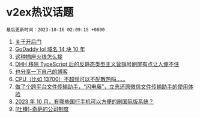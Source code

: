 # v2ex热议话题

`最后更新时间：2023-10-16 02:09:15 +0800`

1. [关于开后门](https://www.v2ex.com/t/982058)
1. [GoDaddy lol 域名 14 块 10 年](https://www.v2ex.com/t/982215)
1. [这种插座火线怎么接](https://www.v2ex.com/t/982125)
1. [DHH 移除 TypeScript 后的反静态类型主义营销号刷屏有点让人绷不住](https://www.v2ex.com/t/982063)
1. [也分享一下自己的博客](https://www.v2ex.com/t/982101)
1. [CPU（比如 13700）不超频可以不配散热吗……](https://www.v2ex.com/t/982126)
1. [做了个跨平台文件传输助手，“闪电藤”，立志还原微信文件传输助手的使用体验](https://www.v2ex.com/t/982141)
1. [2023 年 10 月，有哪些国行手机可以方便的刷国际版系统？](https://www.v2ex.com/t/982201)
1. [[吐槽]-奇葩的公司制度](https://www.v2ex.com/t/982067)

